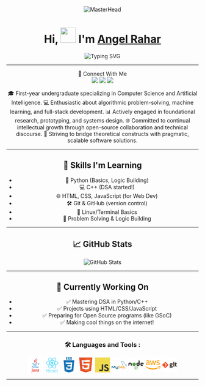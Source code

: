 <p align="center">
  <img src="https://images-wixmp-ed30a86b8c4ca887773594c2.wixmp.com/f/c83c004e-1370-4756-88e5-4071de797088/dgdq8br-09cc7ad6-a021-47a5-b0e0-917b12b0f7a7.gif?token=eyJ0eXAiOiJKV1QiLCJhbGciOiJIUzI1NiJ9.eyJzdWIiOiJ1cm46YXBwOjdlMGQxODg5ODIyNjQzNzNhNWYwZDQxNWVhMGQyNmUwIiwiaXNzIjoidXJuOmFwcDo3ZTBkMTg4OTgyMjY0MzczYTVmMGQ0MTVlYTBkMjZlMCIsIm9iaiI6W1t7InBhdGgiOiJcL2ZcL2M4M2MwMDRlLTEzNzAtNDc1Ni04OGU1LTQwNzFkZTc5NzA4OFwvZGdkcThici0wOWNjN2FkNi1hMDIxLTQ3YTUtYjBlMC05MTdiMTJiMGY3YTcuZ2lmIn1dXSwiYXVkIjpbInVybjpzZXJ2aWNlOmZpbGUuZG93bmxvYWQiXX0.tqRMtE-b2QiI2nnefNxSDMJvZCcYqFmq2ccg_Xfzqb8" alt="MasterHead" width="800"/>
</p>   

<!-- Intro Heading -->
<h1 align="center">Hi, <img src="https://raw.githubusercontent.com/nixin72/nixin72/master/wave.gif" height="40" width="40" /> I'm <a href="https://www.linkedin.com/in/raj-tiwari-877848340/" target="_blank">Angel Rahar</a></h1>
<!-- Typing Animation -->
<div align="center">
    <img src="https://readme-typing-svg.demolab.com?font=Fira+Code&weight=700&size=22&pause=1000&color=ff1d58&center=true&vCenter=true&width=900&lines=CSE-AI/ML'25+Undergrad;Freelance+,CompetitiveProgrammer;Logic+Builder+%26+Open-Source+Contributor;Future+Founder+%7C+Tech+Entrepreneur" alt="Typing SVG" />
  
</div>

---

  <div align="center" > 🤝 Connect With Me 
<div align="center">
  <a href="" target="_blank"><img src="https://github.com/Anmol-Baranwal/Cool-GIFs-For-GitHub/assets/74038190/cc4fe88c-7f7a-41d8-b449-34b7a178c1c6" width="60" /></a>
  <a href="" target="_blank"><img src="https://user-images.githubusercontent.com/74038190/235294012-0a55e343-37ad-4b0f-924f-c8431d9d2483.gif" width="60" /></a>
  <a href="https://www.instagram.com/raharangel_/" target="_blank"><img src="https://user-images.githubusercontent.com/74038190/235294013-a33e5c43-a01c-43f6-b44d-a406d8b4ab75.gif" width="60" /></a>


<p align="center">
  🎓 First-year undergraduate specializing in Computer Science and Artificial Intelligence.  
  💻 Enthusiastic about algorithmic problem-solving, machine learning, and full-stack development.
  📊 Actively engaged in foundational research, prototyping, and systems design. 
  🌐 Committed to continual intellectual growth through open-source collaboration and technical discourse. 
  🚀 Striving to bridge theoretical constructs with pragmatic, scalable software solutions.
</p>

---

## 🚀 Skills I'm Learning

- 🐍 Python (Basics, Logic Building)
- 💻 C++ (DSA started!)
- 🌐 HTML, CSS, JavaScript (for Web Dev)
- 🛠️ Git & GitHub (version control)
- 📂 Linux/Terminal Basics
- 🧠 Problem Solving & Logic Building

---

## 📈 GitHub Stats

<p align="center">

<img src="https://github-readme-stats.vercel.app/api?username=raharangel&show_icons=true&theme=radical" alt="GitHub Stats" />
</p>

---

## 📌 Currently Working On

- ✅ Mastering DSA in Python/C++
- ✅ Projects using HTML/CSS/JavaScript
- ✅ Preparing for Open Source programs (like GSoC)
- ✅ Making cool things on the internet!
---

### 🛠️ Languages and Tools :
<div>
  <img src="https://github.com/devicons/devicon/blob/master/icons/java/java-original-wordmark.svg" title="Java" alt="Java" width="40" height="40"/> 
  <img src="https://github.com/devicons/devicon/blob/master/icons/react/react-original-wordmark.svg" title="React" alt="React" width="40" height="40"/> 
  <img src="https://github.com/devicons/devicon/blob/master/icons/css3/css3-plain-wordmark.svg"  title="CSS3" alt="CSS" width="40" height="40"/> 
  <img src="https://github.com/devicons/devicon/blob/master/icons/html5/html5-original.svg" title="HTML5" alt="HTML" width="40" height="40"/> 
  <img src="https://github.com/devicons/devicon/blob/master/icons/javascript/javascript-original.svg" title="JavaScript" alt="JavaScript" width="40" height="40"/> 
  <img src="https://github.com/devicons/devicon/blob/master/icons/mysql/mysql-original-wordmark.svg" title="MySQL"  alt="MySQL" width="40" height="40"/> 
  <img src="https://github.com/devicons/devicon/blob/master/icons/nodejs/nodejs-original-wordmark.svg" title="NodeJS" alt="NodeJS" width="40" height="40"/> 
  <img src="https://github.com/devicons/devicon/blob/master/icons/amazonwebservices/amazonwebservices-plain-wordmark.svg" title="AWS" alt="AWS" width="40" height="40"/> 
  <img src="https://github.com/devicons/devicon/blob/master/icons/git/git-original-wordmark.svg" title="Git" **alt="Git" width="40" height="40"/>
</div>


---

<!--
**raharangel/raharangel** is a ✨ _special_ ✨ repository because its `README.md` (this file) appears on your GitHub profile.

Here are some ideas to get you started:

- 🔭 I’m currently working on ...
- 🌱 I’m currently learning ...
- 👯 I’m looking to collaborate on ...
- 🤔 I’m looking for help with ...
- 💬 Ask me about ...
- 📫 How to reach me: ...
- 😄 Pronouns: ...
- ⚡ Fun fact: ...
-->
